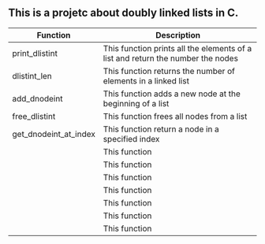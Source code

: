 ## This is a projetc about doubly linked lists in C.

| Function | Description |
| ------ | ------ |
| print_dlistint | This function prints all the elements of a list and return the number the nodes|
| dlistint_len | This function returns the number of elements in a linked list |
| add_dnodeint | This function adds a new node at the beginning of a list |
| free_dlistint | This function frees all nodes from a list |
| get_dnodeint_at_index | This function return a node in a specified index |
|  | This function  |
|  | This function  |
|  | This function  |
|  | This function  |
|  | This function  |
|  | This function  |
|  | This function  |
